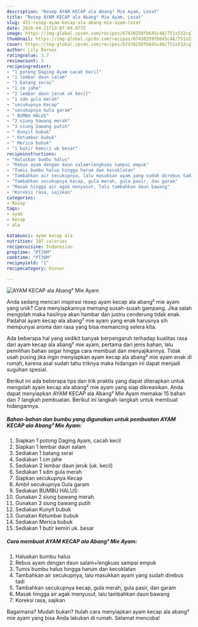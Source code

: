 ```yaml
---
description: "Resep AYAM KECAP ala Abang² Mie Ayam, Lezat"
title: "Resep AYAM KECAP ala Abang² Mie Ayam, Lezat"
slug: 451-resep-ayam-kecap-ala-abang-mie-ayam-lezat
date: 2020-04-21T13:07:09.977Z
image: https://img-global.cpcdn.com/recipes/67430259fb645c48/751x532cq70/ayam-kecap-ala-abang-mie-ayam-foto-resep-utama.jpg
thumbnail: https://img-global.cpcdn.com/recipes/67430259fb645c48/751x532cq70/ayam-kecap-ala-abang-mie-ayam-foto-resep-utama.jpg
cover: https://img-global.cpcdn.com/recipes/67430259fb645c48/751x532cq70/ayam-kecap-ala-abang-mie-ayam-foto-resep-utama.jpg
author: Lily Barnes
ratingvalue: 3.7
reviewcount: 3
recipeingredient:
- "1 potong Daging Ayam cacah kecil"
- "1 lembar daun salam"
- "1 batang serai"
- "1 cm jahe"
- "2 lembar daun jeruk uk kecil"
- "1 sdm gula merah"
- "secukupnya Kecap"
- "secukupnya Gula garam"
- " BUMBU HALUS"
- "2 siung bawang merah"
- "3 siung bawang putih"
- " Kunyit bubuk"
- " Ketumbar bubuk"
- " Merica bubuk"
- "1 butir kemiri uk besar"
recipeinstructions:
- "Haluskan bumbu halus"
- "Rebus ayam dengan daun salam+lengkuas sampai empuk"
- "Tumis bumbu halus hingga harum dan kecoklatan"
- "Tambahkan air secukupnya, lalu masukkan ayam yang sudah direbus tadi"
- "Tambahkan secukupnya kecap, gula merah, gula pasir, dan garam"
- "Masak hingga air agak menyusut, lalu tambahkan daun bawang"
- "Koreksi rasa, sajikan"
categories:
- Resep
tags:
- ayam
- kecap
- ala

katakunci: ayam kecap ala 
nutrition: 107 calories
recipecuisine: Indonesian
preptime: "PT26M"
cooktime: "PT36M"
recipeyield: "1"
recipecategory: Dinner

---
```



![AYAM KECAP ala Abang² Mie Ayam](https://img-global.cpcdn.com/recipes/67430259fb645c48/751x532cq70/ayam-kecap-ala-abang-mie-ayam-foto-resep-utama.jpg)

Anda sedang mencari inspirasi resep ayam kecap ala abang² mie ayam yang unik? Cara menyiapkannya memang susah-susah gampang. Jika salah mengolah maka hasilnya akan hambar dan justru cenderung tidak enak. Padahal ayam kecap ala abang² mie ayam yang enak harusnya sih mempunyai aroma dan rasa yang bisa memancing selera kita.



Ada beberapa hal yang sedikit banyak berpengaruh terhadap kualitas rasa dari ayam kecap ala abang² mie ayam, pertama dari jenis bahan, lalu pemilihan bahan segar hingga cara membuat dan menyajikannya. Tidak usah pusing jika ingin menyiapkan ayam kecap ala abang² mie ayam enak di rumah, karena asal sudah tahu triknya maka hidangan ini dapat menjadi suguhan spesial.


Berikut ini ada beberapa tips dan trik praktis yang dapat diterapkan untuk mengolah ayam kecap ala abang² mie ayam yang siap dikreasikan. Anda dapat menyiapkan AYAM KECAP ala Abang² Mie Ayam memakai 15 bahan dan 7 langkah pembuatan. Berikut ini langkah-langkah untuk membuat hidangannya.

<!--inarticleads1-->

##### Bahan-bahan dan bumbu yang digunakan untuk pembuatan AYAM KECAP ala Abang² Mie Ayam:

1. Siapkan 1 potong Daging Ayam, cacah kecil
1. Siapkan 1 lembar daun salam
1. Sediakan 1 batang serai
1. Sediakan 1 cm jahe
1. Sediakan 2 lembar daun jeruk (uk. kecil)
1. Sediakan 1 sdm gula merah
1. Siapkan secukupnya Kecap
1. Ambil secukupnya Gula garam
1. Sediakan  BUMBU HALUS:
1. Gunakan 2 siung bawang merah
1. Gunakan 3 siung bawang putih
1. Sediakan  Kunyit bubuk
1. Gunakan  Ketumbar bubuk
1. Sediakan  Merica bubuk
1. Sediakan 1 butir kemiri uk. besar




<!--inarticleads2-->

##### Cara membuat AYAM KECAP ala Abang² Mie Ayam:

1. Haluskan bumbu halus
1. Rebus ayam dengan daun salam+lengkuas sampai empuk
1. Tumis bumbu halus hingga harum dan kecoklatan
1. Tambahkan air secukupnya, lalu masukkan ayam yang sudah direbus tadi
1. Tambahkan secukupnya kecap, gula merah, gula pasir, dan garam
1. Masak hingga air agak menyusut, lalu tambahkan daun bawang
1. Koreksi rasa, sajikan




Bagaimana? Mudah bukan? Itulah cara menyiapkan ayam kecap ala abang² mie ayam yang bisa Anda lakukan di rumah. Selamat mencoba!
